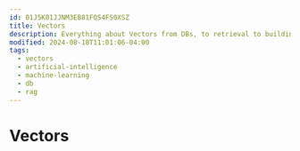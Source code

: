 ```yaml
---
id: 01J5K01JJNM3EB81FQS4FS0XSZ
title: Vectors
description: Everything about Vectors from DBs, to retrieval to building apps
modified: 2024-08-18T11:01:06-04:00
tags:
  - vectors
  - artificial-intelligence
  - machine-learning
  - db
  - rag
---
```

# Vectors
